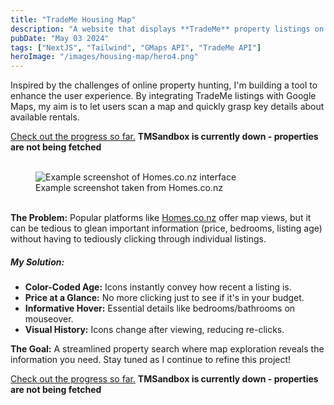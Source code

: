 ```yaml
---
title: "TradeMe Housing Map"
description: "A website that displays **TradeMe** property listings on a map, built using **NextJS**, **Google Maps** and **TradeMe's API**.            Development is still ongoing."
pubDate: "May 03 2024"
tags: ["NextJS", "Tailwind", "GMaps API", "TradeMe API"]
heroImage: "/images/housing-map/hero4.png"
---
```


Inspired by the challenges of online property hunting, I'm building a tool to enhance the user experience. By integrating TradeMe listings with Google Maps, my aim is to let users scan a map and quickly grasp key details about available rentals.

[Check out the progress so far.](https://trademe-housing.vercel.app/) **TMSandbox is currently down - properties are not being fetched**

<figure>
<br />
<img src="/images/housing-map-homes-2.png" alt="Example screenshot of Homes.co.nz interface">
</img>
<figcaption class="italic text-center text-lg">Example screenshot taken from Homes.co.nz</figcaption>
<br />
</figure>

**The Problem:** Popular platforms like [Homes.co.nz](https://homes.co.nz/) offer map views, but it can be tedious to glean important information (price, bedrooms, listing age) without having to tediously clicking through individual listings.

##### **My Solution:**

- **Color-Coded Age:** Icons instantly convey how recent a listing is.
- **Price at a Glance:** No more clicking just to see if it's in your budget.
- **Informative Hover:** Essential details like bedrooms/bathrooms on mouseover.
- **Visual History:** Icons change after viewing, reducing re-clicks.

**The Goal:** A streamlined property search where map exploration reveals the information you need. Stay tuned as I continue to refine this project!

[Check out the progress so far.](https://trademe-housing.vercel.app/) **TMSandbox is currently down - properties are not being fetched**
